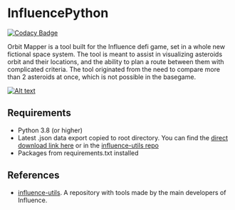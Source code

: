 # InfluencePython

[![Codacy Badge](https://app.codacy.com/project/badge/Grade/d62746887a694002907b83828aa57c89)](https://www.codacy.com/gh/MichaelVerdegaal/InfluenceOrbitMapper/dashboard?utm_source=github.com&amp;utm_medium=referral&amp;utm_content=MichaelVerdegaal/InfluenceOrbitMapper&amp;utm_campaign=Badge_Grade)

Orbit Mapper is a tool built for the Influence defi game, set in a whole new fictional space system. The tool is meant
to assist in visualizing asteroids orbit and their locations, and the ability to plan a route between them with
complicated criteria. The tool originated from the need to compare more than 2 asteroids at once, which is not possible
in the basegame.

[![Alt text](https://img.youtube.com/vi/YWPaKscGWPM/0.jpg)](https://youtu.be/YWPaKscGWPM)

## Requirements

- Python 3.8 (or higher)
- Latest .json data export copied to root directory. You can find
  the [direct download link here](https://www.dropbox.com/sh/5g3ww8wi9n0p4s6/AADcR0lgL8iKTQrpiWUC37Oxa?dl=0) or in
  the [influence-utils repo](https://github.com/Influenceth/influence-utils)
- Packages from requirements.txt installed

## References

- [influence-utils](https://github.com/Influenceth/influence-utils). A repository with tools made by the main developers
  of Influence.
